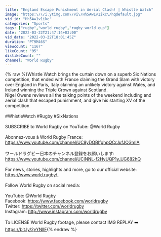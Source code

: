 ```yaml
---
title: "England Escape Punishment in Aerial Clash! | Whistle Watch"
image: "https:\/\/i.ytimg.com\/vi\/Hh5Aw1v1ikc\/hqdefault.jpg"
vid_id: "Hh5Aw1v1ikc"
categories: "Sports"
tags: ["rugby","world rugby","rugby world cup"]
date: "2022-03-22T21:47:14+03:00"
vid_date: "2022-03-22T18:01:45Z"
duration: "PT9M46S"
viewcount: "1167"
likeCount: "95"
dislikeCount: ""
channel: "World Rugby"
---
```

{% raw %}Whistle Watch brings the curtain down on a superb Six Nations competition, that ended with France claiming the Grand Slam with victory over England in Paris, Italy claiming an unlikely victory against Wales, and Ireland winning the Triple Crown against Scotland.<br />Nigel Owens reviews all the talking points of the weekend including and aerial clash that escaped punishment, and give his starting XV of the competition.<br /><br />#WhistleWatch #Rugby #SixNations<br /><br />SUBSCRIBE to World Rugby on YouTube: @World Rugby<br /><br />Abonnez-vous à World Rugby France:<br /><a rel="nofollow" target="blank" href="https://www.youtube.com/channel/UC8yDQBIfghpQCrJufJCGmIA">https://www.youtube.com/channel/UC8yDQBIfghpQCrJufJCGmIA</a><br /><br />ワールドラグビー日本のチャンネル登録をお願いします:<br /><a rel="nofollow" target="blank" href="https://www.youtube.com/channel/UCINNL-f2HyUQP1y_UG682hQ">https://www.youtube.com/channel/UCINNL-f2HyUQP1y_UG682hQ</a><br /><br />For news, stories, highlights and more, go to our official website: <a rel="nofollow" target="blank" href="https://www.world.rugby/ ">https://www.world.rugby/ </a><br /><br />Follow World Rugby on social media:<br /><br />YouTube: @World Rugby<br />Facebook: <a rel="nofollow" target="blank" href="https://www.facebook.com/worldrugby">https://www.facebook.com/worldrugby</a><br />Twitter: <a rel="nofollow" target="blank" href="https://twitter.com/worldrugby">https://twitter.com/worldrugby</a> <br />Instagram: <a rel="nofollow" target="blank" href="http://www.instagram.com/worldrugby">http://www.instagram.com/worldrugby</a><br /><br />To LICENSE World Rugby footage, please contact IMG REPLAY ➡️ <a rel="nofollow" target="blank" href="https://bit.ly/2yYNlIF">https://bit.ly/2yYNlIF</a>{% endraw %}
